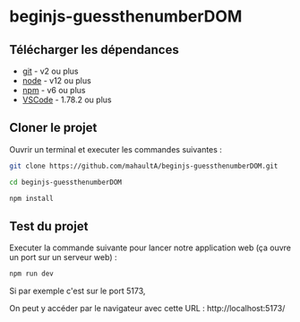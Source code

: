 # beginjs-guessthenumberDOM

## Télécharger les dépendances

- [git](https://git-scm.com/downloads) - v2 ou plus
- [node](https://nodejs.org/en/) - v12 ou plus
- [npm](https://nodejs.org/en/) - v6 ou plus
- [VSCode](https://code.visualstudio.com/download) - 1.78.2 ou plus


## Cloner le projet

Ouvrir un terminal et executer les commandes suivantes :

```bash
git clone https://github.com/mahaultA/beginjs-guessthenumberDOM.git

cd beginjs-guessthenumberDOM

npm install
```

## Test du projet

Executer la commande suivante pour lancer notre application web (ça ouvre un port sur un serveur web) :

```bash
npm run dev
```

Si par exemple c'est sur le port 5173,

On peut y accéder par le navigateur avec cette URL : http://localhost:5173/

